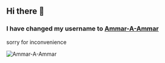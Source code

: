 ## Hi there 👋
### I have changed my username to [Ammar-A-Ammar](https://github.com/Ammar-A-Ammar)

sorry for inconvenience


<!-- [![trophy](https://github-profile-trophy.vercel.app/?username=ryo-ma)](https://github.com/ryo-ma/github-profile-trophy)  -->
<p align="left"> <img src="https://komarev.com/ghpvc/?username=Ammar-A-Ammar&label=Profile%20views&color=0e75b6&style=flat" alt="Ammar-A-Ammar" /> </p>

<!--
**Ammar000x/Ammar000x** is a ✨ _special_ ✨ repository because its `README.md` (this file) appears on your GitHub profile.

Here are some ideas to get you started:

- 🔭 I’m currently working on ...
- 🌱 I’m currently learning ...
- 👯 I’m looking to collaborate on ...
- 🤔 I’m looking for help with ...
- 💬 Ask me about ...
- 📫 How to reach me: ...
- 😄 Pronouns: ...
- ⚡ Fun fact: ...
-->
